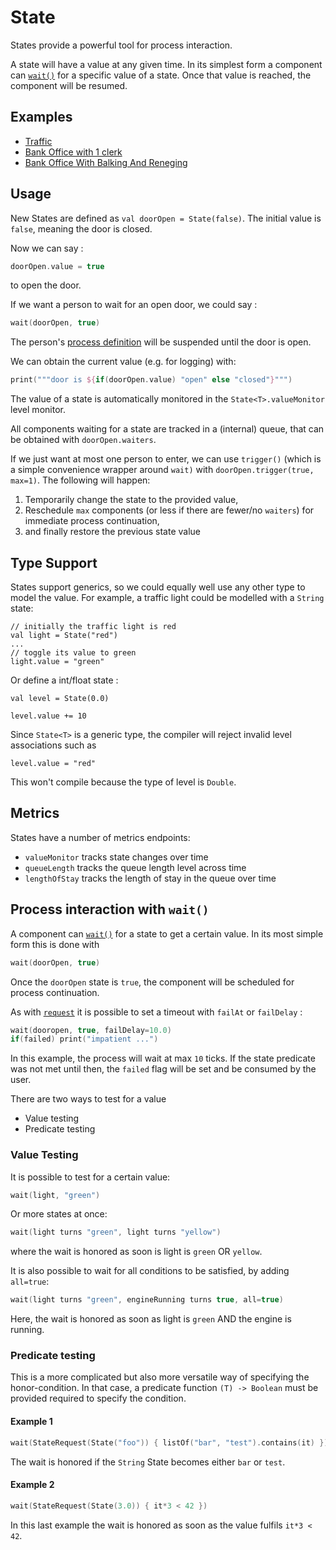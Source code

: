 # State

States provide a powerful tool for process interaction.

A state will have a value at any given time. In its simplest form a component can [`wait()`](component.md#wait) for a specific value of a state. Once that value is reached, the component will be resumed.

## Examples

* [Traffic](examples/traffic.md)
* [Bank Office with 1 clerk](examples/bank_office.md#bank-office-with-states)
* [Bank Office With Balking And Reneging](examples/bank_office.md#bank-office-with-balking-and-reneging)

## Usage

New States are defined as `val doorOpen = State(false)`. The initial value is `false`, meaning
the door is closed.

Now we can say :

```kotlin
doorOpen.value = true
```

to open the door.

If we want a person to wait for an open door, we could say :

```kotlin
wait(doorOpen, true)
```

The person's [process definition](component.md#creation-of-a-component) will be suspended until the door is open.

We can obtain the current value (e.g. for logging) with:

```kotlin
print("""door is ${if(doorOpen.value) "open" else "closed"}""")
```

The value of a state is automatically monitored in the `State<T>.valueMonitor` level monitor.

All components waiting for a state are tracked in a (internal) queue, that can be obtained with `doorOpen.waiters`.

If we just want at most one person to enter, we can use `trigger()` (which is a simple convenience wrapper around `wait)` with `doorOpen.trigger(true, max=1)`. The following will happen:

1. Temporarily change the state to the provided value,
2. Reschedule `max` components (or less if there are fewer/no `waiters`) for immediate process continuation,
3. and finally restore the previous state value


## Type Support

States support generics, so we could equally well use any other type to model the value. For example, a traffic light could be modelled with a `String` state:

```
// initially the traffic light is red
val light = State("red")
...
// toggle its value to green
light.value = "green"
```

Or define a int/float state :

```
val level = State(0.0)
        
level.value += 10
```

Since `State<T>` is a generic type, the compiler will reject invalid level associations such as
```
level.value = "red"
```
This won't compile because the type of level is `Double`.


## Metrics

States have a number of metrics endpoints:

* `valueMonitor` tracks state changes over time
* `queueLength` tracks the queue length level across time
* `lengthOfStay` tracks the length of stay in the queue over time


## Process interaction with `wait()`

A component can [`wait()`](component.md#wait) for a state to get a certain value. In its most simple form this is done with

```kotlin
wait(doorOpen, true)
```

Once the `doorOpen` state is `true`, the component will be scheduled for process continuation.

As with [`request`](component.md#request) it is possible to set a timeout with `failAt` or `failDelay` :

```kotlin
wait(dooropen, true, failDelay=10.0)
if(failed) print("impatient ...")
```

In this example, the process will wait at max `10` ticks. If the state predicate was not met until then, the `failed` flag will be set and be consumed by the user.

There are two ways to test for a value

* Value testing
* Predicate testing

### Value Testing

It is possible to test for a certain value:

```kotlin
wait(light, "green")
```
    
Or more states at once:
    
```kotlin
wait(light turns "green", light turns "yellow")  
```
where the wait is honored as soon is light is `green` OR `yellow`.
    
It is also possible to wait for all conditions to be satisfied, by adding `all=true`:

```kotlin
wait(light turns "green", engineRunning turns true, all=true) 
```
Here, the wait is honored as soon as light is `green` AND  the engine is running.


### Predicate testing

This is a more complicated but also more versatile way of specifying the honor-condition. In that case, a predicate function `(T) -> Boolean` must be provided required to specify the condition.

#### Example 1

```kotlin
wait(StateRequest(State("foo")) { listOf("bar", "test").contains(it) })
```
The wait is honored if the `String` State becomes either `bar` or `test`.

#### Example 2

```kotlin
wait(StateRequest(State(3.0)) { it*3 < 42 })
```

In this last example the wait is honored as soon as the value fulfils `it*3 < 42`.
